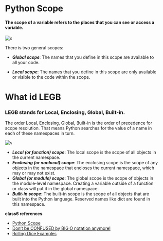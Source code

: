 # Python Scope

#### The scope of a variable refers to the places that you can see or access a variable.

![s](https://media.geeksforgeeks.org/wp-content/uploads/types_namespace-1.png)


There is two general scopes:

- ***Global scope***: The names that you define in this scope are available to all your code.

- ***Local scope***: The names that you define in this scope are only available or visible to the code within the scope.


# What id LEGB

### LEGB stands for Local, Enclosing, Global, Built-in.
The order Local, Enclosing, Global, Built-in is the order of precedence for scope resolution. That means Python searches for the value of a name in each of these namespaces in turn.

![v](https://sebastianraschka.com/images/blog/2014/scope_resolution_legb_rule/scope_resolution_1.png)


- ***Local (or function) scope***: The local scope is the scope of all objects in the current namespace.
- ***Enclosing (or nonlocal) scope***: The enclosing scope is the scope of any objects in the namespace that encloses the current namespace, which may or may not exist. 
- ***Global (or module) scope***: The global scope is the scope of objects in the module-level namespace. Creating a variable outside of a function or class will put it in the global namespace.
- ***Built-in scope***: The built-in scope is the scope of all objects that are built into the Python language. Reserved names like dict are found in this namespace.



**class6 references**

- [Python Scope](https://realpython.com/python-scope-legb-rule/#names-and-scopes-in-python)
- [Don’t be CONFUSED by BIG O notation anymore!](https://www.youtube.com/watch?v=5Uqawfl0VHQ)
- [Rolling Dice Examples](https://artofproblemsolving.com/wiki/index.php/Basic_Programming_With_Python#Program_Example_1_3)
